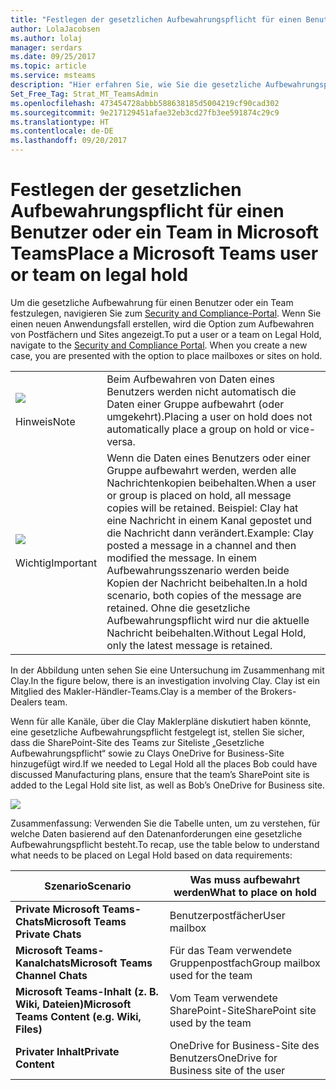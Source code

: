 ```yaml
---
title: "Festlegen der gesetzlichen Aufbewahrungspflicht für einen Benutzer oder ein Team in Microsoft Teams | Microsoft-Support"
author: LolaJacobsen
ms.author: lolaj
manager: serdars
ms.date: 09/25/2017
ms.topic: article
ms.service: msteams
description: "Hier erfahren Sie, wie Sie die gesetzliche Aufbewahrungspflicht für einen Benutzer oder ein Team in Microsoft Teams unter Verwendung des Sicherheits- und Compliance-Portals festlegen können und welche Datenanforderungen für eine gesetzliche Aufbewahrung notwendig sind."
Set_Free_Tag: Strat_MT_TeamsAdmin
ms.openlocfilehash: 473454728abbb588638185d5004219cf90cad302
ms.sourcegitcommit: 9e217129451afae32eb3cd27fb3ee591874c29c9
ms.translationtype: HT
ms.contentlocale: de-DE
ms.lasthandoff: 09/20/2017
---
```

<a name="place-a-microsoft-teams-user-or-team-on-legal-hold"></a><span data-ttu-id="aca92-103">Festlegen der gesetzlichen Aufbewahrungspflicht für einen Benutzer oder ein Team in Microsoft Teams</span><span class="sxs-lookup"><span data-stu-id="aca92-103">Place a Microsoft Teams user or team on legal hold</span></span>
==================================================

<span data-ttu-id="aca92-p101">Um die gesetzliche Aufbewahrung für einen Benutzer oder ein Team festzulegen, navigieren Sie zum [Security and Compliance-Portal](https://go.microsoft.com/fwlink/?linkid=854628). Wenn Sie einen neuen Anwendungsfall erstellen, wird die Option zum Aufbewahren von Postfächern und Sites angezeigt.</span><span class="sxs-lookup"><span data-stu-id="aca92-p101">To put a user or a team on Legal Hold, navigate to the [Security and Compliance Portal](https://go.microsoft.com/fwlink/?linkid=854628). When you create a new case, you are presented with the option to place mailboxes or sites on hold.</span></span>

|||
|---------|---------|
|![](media/Place_a_Microsoft_Teams_user_or_team_on_legal_hold_image1.png)<br></br> <span data-ttu-id="aca92-106">Hinweis</span><span class="sxs-lookup"><span data-stu-id="aca92-106">Note</span></span>     |<span data-ttu-id="aca92-107">Beim Aufbewahren von Daten eines Benutzers werden nicht automatisch die Daten einer Gruppe aufbewahrt (oder umgekehrt).</span><span class="sxs-lookup"><span data-stu-id="aca92-107">Placing a user on hold does not automatically place a group on hold or vice-versa.</span></span>         |
|![](media/Place_a_Microsoft_Teams_user_or_team_on_legal_hold_image2.png)<br></br> <span data-ttu-id="aca92-108">Wichtig</span><span class="sxs-lookup"><span data-stu-id="aca92-108">Important</span></span>     |<span data-ttu-id="aca92-109">Wenn die Daten eines Benutzers oder einer Gruppe aufbewahrt werden, werden alle Nachrichtenkopien beibehalten.</span><span class="sxs-lookup"><span data-stu-id="aca92-109">When a user or group is placed on hold, all message copies will be retained.</span></span> <span data-ttu-id="aca92-110">Beispiel: Clay hat eine Nachricht in einem Kanal gepostet und die Nachricht dann verändert.</span><span class="sxs-lookup"><span data-stu-id="aca92-110">Example: Clay posted a message in a channel and then modified the message.</span></span> <span data-ttu-id="aca92-111">In einem Aufbewahrungsszenario werden beide Kopien der Nachricht beibehalten.</span><span class="sxs-lookup"><span data-stu-id="aca92-111">In a hold scenario, both copies of the message are retained.</span></span> <span data-ttu-id="aca92-112">Ohne die gesetzliche Aufbewahrungspflicht wird nur die aktuelle Nachricht beibehalten.</span><span class="sxs-lookup"><span data-stu-id="aca92-112">Without Legal Hold, only the latest message is retained.</span></span>         |

<span data-ttu-id="aca92-113">In der Abbildung unten sehen Sie eine Untersuchung im Zusammenhang mit Clay.</span><span class="sxs-lookup"><span data-stu-id="aca92-113">In the figure below, there is an investigation involving Clay.</span></span> <span data-ttu-id="aca92-114">Clay ist ein Mitglied des Makler-Händler-Teams.</span><span class="sxs-lookup"><span data-stu-id="aca92-114">Clay is a member of the Brokers-Dealers team.</span></span>

<span data-ttu-id="aca92-115">Wenn für alle Kanäle, über die Clay Maklerpläne diskutiert haben könnte, eine gesetzliche Aufbewahrungspflicht festgelegt ist, stellen Sie sicher, dass die SharePoint-Site des Teams zur Siteliste „Gesetzliche Aufbewahrungspflicht“ sowie zu Clays OneDrive for Business-Site hinzugefügt wird.</span><span class="sxs-lookup"><span data-stu-id="aca92-115">If we needed to Legal Hold all the places Bob could have discussed Manufacturing plans, ensure that the team’s SharePoint site is added to the Legal Hold site list, as well as Bob’s OneDrive for Business site.</span></span>

![](media/Place_a_Microsoft_Teams_user_or_team_on_legal_hold_image3.png)

<span data-ttu-id="aca92-116">Zusammenfassung: Verwenden Sie die Tabelle unten, um zu verstehen, für welche Daten basierend auf den Datenanforderungen eine gesetzliche Aufbewahrungspflicht besteht.</span><span class="sxs-lookup"><span data-stu-id="aca92-116">To recap, use the table below to understand what needs to be placed on Legal Hold based on data requirements:</span></span>

|<span data-ttu-id="aca92-117">Szenario</span><span class="sxs-lookup"><span data-stu-id="aca92-117">Scenario</span></span>  |<span data-ttu-id="aca92-118">Was muss aufbewahrt werden</span><span class="sxs-lookup"><span data-stu-id="aca92-118">What to place on hold</span></span>  |
|---------|---------|
|<span data-ttu-id="aca92-119">**Private Microsoft Teams-Chats**</span><span class="sxs-lookup"><span data-stu-id="aca92-119">**Microsoft Teams Private Chats**</span></span>     |<span data-ttu-id="aca92-120">Benutzerpostfächer</span><span class="sxs-lookup"><span data-stu-id="aca92-120">User mailbox</span></span>         |
|<span data-ttu-id="aca92-121">**Microsoft Teams-Kanalchats**</span><span class="sxs-lookup"><span data-stu-id="aca92-121">**Microsoft Teams Channel Chats**</span></span>    |<span data-ttu-id="aca92-122">Für das Team verwendete Gruppenpostfach</span><span class="sxs-lookup"><span data-stu-id="aca92-122">Group mailbox used for the team</span></span>         |
|<span data-ttu-id="aca92-123">**Microsoft Teams-Inhalt (z. B. Wiki, Dateien)**</span><span class="sxs-lookup"><span data-stu-id="aca92-123">**Microsoft Teams Content (e.g. Wiki, Files)**</span></span>     |<span data-ttu-id="aca92-124">Vom Team verwendete SharePoint-Site</span><span class="sxs-lookup"><span data-stu-id="aca92-124">SharePoint site used by the team</span></span>         |
|<span data-ttu-id="aca92-125">**Privater Inhalt**</span><span class="sxs-lookup"><span data-stu-id="aca92-125">**Private Content**</span></span>     |<span data-ttu-id="aca92-126">OneDrive for Business-Site des Benutzers</span><span class="sxs-lookup"><span data-stu-id="aca92-126">OneDrive for Business site of the user</span></span>         |
